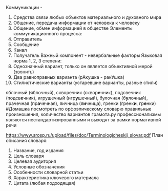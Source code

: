 Коммуникации - 
1. Средства связи любых объектов материального и духовного мира
2. Общение, передача информации от человека к человеку
3. Общение, обмен информацией в обществе
Элементы коммуникационного процесса:
1. Отправитель
2. Сообщение
3. Канал
4. Получатель
Важный компонент - невербальные факторы
Языковая норма 1, 2, 3 степени:
1. Однозначный вариант, только он является объективной мерой (звонить)
2. Два равноправных варианта (рАкушка - ракУшка)
3. Стилистические варианты (устаревшие варианты, разные стили)

яблочный (**я**блочный), скворечник (сквор**е**чник), подсвечник (подсв**е**чник), игрушечный (игр**у**шечный), булочная (б**у**лочный), прачечная (пр**а**чечная), яичница (я**и**чница), гренки (гренк**и**, гр**е**нки)
#Домашка посмотреть по орфоэпическому словарю правильные произношения, количество вариантов
грамота.ру
профессионализмы являются нестандартизированными и выходят за рамки нормативной речи

https://www.srosp.ru/upload/files/doc/Terminologicheskij_slovar.pdf
План описания словаря:
1. Название, год издания
2. Цель словаря
3. Целевая аудитория
4. Условные обозначения
5. Особенности словарной статьи
6. Характеристика ключевого материала
7. Цитата (любая подходящая)